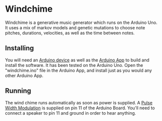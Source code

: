 Windchime
=========

Windchime is a generative music generator which runs on the Arduino Uno. It 
uses a mix of markov models and genetic mutations to choose note pitches, 
durations, velocities, as well as the time between notes.

Installing
----------
You will need an [Arduino device](http://store.arduino.cc/) as well as the 
[Arduino App](http://arduino.cc/en/Main/Software) to build and install the 
software. It has been tested on the Arduino Uno. Open the "windchime.ino" file
in the Arduino App, and install just as you would any other Arduino App.

Running
-------
The wind chime runs automatically as soon as power is supplied. A 
[Pulse Width Modulation](http://en.wikipedia.org/wiki/Pulse-width_modulation)
is supplied on pin 11 of the Arduino Board.  You'll need to connect a speaker
to pin 11 and ground in order to hear anything.

